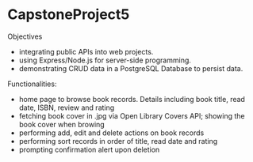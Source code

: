 # CapstoneProject5 
Objectives
- integrating public APIs into web projects.
- using Express/Node.js for server-side programming.
- demonstrating CRUD data in a PostgreSQL Database to persist data.

Functionalities:
- home page to browse book records. Details including book title, read date, ISBN, review and rating
- fetching book cover in .jpg via Open Library Covers API; showing the book cover when browing
- performing add, edit and delete actions on book records
- performing sort records in order of title, read date and rating
- prompting confirmation alert upon deletion

